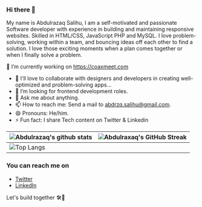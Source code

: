 ### Hi there 👋

My name is Abdulrazaq Salihu,
I am a self-motivated and passionate Software developer with experience in building and maintaining responsive websites. Skilled in HTML/CSS, JavaScript PHP and MySQL. I love problem-solving, working within a team, and bouncing ideas off each other to find a solution. I love those exciting moments when a plan comes together or when I finally solve a problem.


🔭 I’m currently working on https://coaxmeet.com
<!-- - 🌱 I’m currently learning Next JS... -->
- 👯 I'll love to collaborate with designers and developers in creating well-optimized and problem-solving apps...
- 🤔 I’m looking for frontend development roles.
- 💬 Ask me about anything.
- 📫 How to reach me: Send a mail to abdrzq.salihu@gmail.com.
- 😄 Pronouns: He/him.
- ⚡ Fun fact: I share Tech content on Twitter & Linkedin



<!-- [![Abdulrazaq's GitHub Activity Graph](https://activity-graph.herokuapp.com/graph?username=abdrzqsalihu&theme=cobalt)](https://git.io/praveenscience) -->

| ![Abdulrazaq's github stats](https://github-readme-stats.vercel.app/api?username=abdrzqsalihu&show_icons=true&theme=cobalt) | ![Abdulraxaq's GitHub Streak](https://github-readme-streak-stats.herokuapp.com/?user=abdrzqsalihu&theme=cobalt) |
| --- | --- |
| ![Top Langs](https://github-readme-stats.vercel.app/api/top-langs/?username=abdrzqsalihu&theme=cobalt&card_width=1000) 
<!-- ![Github Stars](https://github-readme-stats.vercel.app/api?username=abdrzqsalihu&show_icons=true&locale=en&count_private=true&hide_rank=true&custom_title=My%20GitHub%20Stats&disable_animations=true&theme=cobalt) -->




### You can reach me on
- [Twitter](https://twitter.com/abdrzqsalihu)
- [LinkedIn](https://www.linkedin.com/in/abdrzqsalihu/)

Let's build together 🛠🚀 
